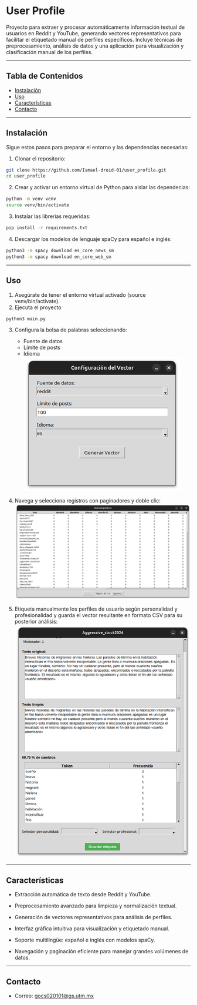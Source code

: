 # User Profile

Proyecto para extraer y procesar automáticamente información textual de usuarios en Reddit y YouTube, generando vectores representativos para facilitar el etiquetado manual de perfiles específicos. Incluye técnicas de preprocesamiento, análisis de datos y una aplicación para visualización y clasificación manual de los perfiles.

---

## Tabla de Contenidos

- [Instalación](#instalación)
- [Uso](#uso)
- [Características](#características)
- [Contacto](#contacto)

---
## Instalación

Sigue estos pasos para preparar el entorno y las dependencias necesarias:

1. Clonar el repositorio:
```bash
git clone https://github.com/Ismael-droid-01/user_profile.git
cd user_profile
```

2. Crear y activar un entorno virtual de Python para aislar las dependecias:
```bash
python -m venv venv
source venv/bin/activate
``` 

3. Instalar las librerías requeridas:
```bash
pip install -r requirements.txt
```

4. Descargar los modelos de lenguaje spaCy para español e inglés:
```bash
python3 -m spacy download es_core_news_sm
python3 -m spacy download en_core_web_sm
```
---
## Uso
1. Asegúrate de tener el entorno virtual activado (source venv/bin/activate).
2. Ejecuta el proyecto
```bash
python3 main.py
```
3. Configura la bolsa de palabras seleccionando:
    + Fuente de datos
    + Límite de posts
    + Idioma    
![3](images/configuracion_del_vector.png)

4. Navega y selecciona registros con paginadores y doble clic:
![4](images/bolsa_de_palabras.png)

5. Etiqueta manualmente los perfiles de usuario según personalidad y profesionalidad y guarda el vector resultante en formato CSV para su posterior análisis:
![5](images/etiquetador.png)
---
## Características
- Extracción automática de texto desde Reddit y YouTube.

- Preprocesamiento avanzado para limpieza y normalización textual.

- Generación de vectores representativos para análisis de perfiles.

- Interfaz gráfica intuitiva para visualización y etiquetado manual.

- Soporte multilingüe: español e inglés con modelos spaCy.

- Navegación y paginación eficiente para manejar grandes volúmenes de datos.
---
## Contacto
- Correo: gocs020101@gs.utm.mx